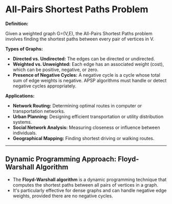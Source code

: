 # All-Pairs Shortest Paths Problem

**Definition:**

Given a weighted graph G=(V,E), the All-Pairs Shortest Paths problem involves finding the shortest paths between every pair of vertices in V.

**Types of Graphs:**

- **Directed vs. Undirected:** The edges can be directed or undirected.
- **Weighted vs. Unweighted:** Each edge has an associated weight (cost), which can be positive, negative, or zero.
- **Presence of Negative Cycles:** A negative cycle is a cycle whose total sum of edge weights is negative. APSP algorithms must handle or detect negative cycles appropriately.

**Applications:**

- **Network Routing:** Determining optimal routes in computer or transportation networks.
- **Urban Planning:** Designing efficient transportation or utility distribution systems.
- **Social Network Analysis:** Measuring closeness or influence between individuals.
- **Geographical Mapping:** Finding shortest driving or walking routes.

---

## Dynamic Programming Approach: Floyd-Warshall Algorithm

- The **Floyd-Warshall algorithm** is a dynamic programming technique that computes the shortest paths between all pairs of vertices in a graph. 
- It's particularly effective for dense graphs and can handle negative edge weights, provided there are no negative cycles.